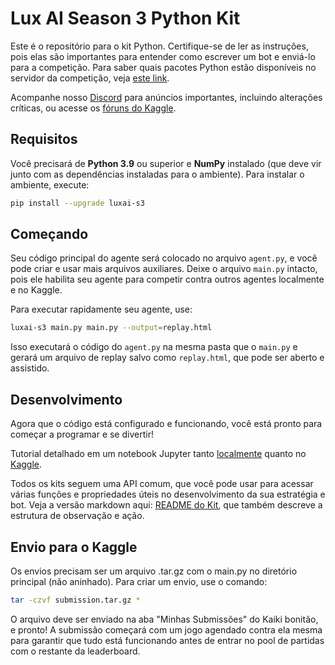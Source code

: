 # Lux AI Season 3 Python Kit

Este é o repositório para o kit Python. Certifique-se de ler as instruções, pois elas são importantes para entender como escrever um bot e enviá-lo para a competição. Para saber quais pacotes Python estão disponíveis no servidor da competição, veja [este link](https://github.com/Lux-AI-Challenge/Lux-Design-S2/tree/main/kits/available_packages.txt).

Acompanhe nosso [Discord](https://discord.gg/aWJt3UAcgn) para anúncios importantes, incluindo alterações críticas, ou acesse os [fóruns do Kaggle](https://www.kaggle.com/c/lux-ai-season-3/discussion).

## Requisitos

Você precisará de **Python 3.9** ou superior e **NumPy** instalado (que deve vir junto com as dependências instaladas para o ambiente). Para instalar o ambiente, execute:

```bash
pip install --upgrade luxai-s3
```

## Começando

Seu código principal do agente será colocado no arquivo `agent.py`, e você pode criar e usar mais arquivos auxiliares. Deixe o arquivo `main.py` intacto, pois ele habilita seu agente para competir contra outros agentes localmente e no Kaggle.

Para executar rapidamente seu agente, use:

```bash
luxai-s3 main.py main.py --output=replay.html
```

Isso executará o código do `agent.py` na mesma pasta que o `main.py` e gerará um arquivo de replay salvo como `replay.html`, que pode ser aberto e assistido.

## Desenvolvimento

Agora que o código está configurado e funcionando, você está pronto para começar a programar e se divertir!

Tutorial detalhado em um notebook Jupyter tanto [localmente](https://github.com/Lux-AI-Challenge/Lux-Design-S2/blob/main/kits/python/lux-ai-challenge-season-2-tutorial-python.ipynb) quanto no [Kaggle](https://www.kaggle.com/code/stonet2000/lux-ai-challenge-season-2-tutorial-python).

Todos os kits seguem uma API comum, que você pode usar para acessar várias funções e propriedades úteis no desenvolvimento da sua estratégia e bot. Veja a versão markdown aqui: [README do Kit](https://github.com/Lux-AI-Challenge/Lux-Design-S3/blob/main/kits/README.md), que também descreve a estrutura de observação e ação.

## Envio para o Kaggle

Os envios precisam ser um arquivo .tar.gz com o main.py no diretório principal (não aninhado). Para criar um envio, use o comando:

```bash
tar -czvf submission.tar.gz *
```

O arquivo deve ser enviado na aba "Minhas Submissões" do Kaiki bonitão, e pronto! A submissão começará com um jogo agendado contra ela mesma para garantir que tudo está funcionando antes de entrar no pool de partidas com o restante da leaderboard.
